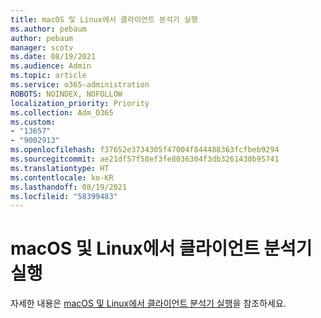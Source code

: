 ```yaml
---
title: macOS 및 Linux에서 클라이언트 분석기 실행
ms.author: pebaum
author: pebaum
manager: scotv
ms.date: 08/19/2021
ms.audience: Admin
ms.topic: article
ms.service: o365-administration
ROBOTS: NOINDEX, NOFOLLOW
localization_priority: Priority
ms.collection: Adm_O365
ms.custom:
- "13657"
- "9002913"
ms.openlocfilehash: f37652e3734305f47004f844488363fcfbeb9294
ms.sourcegitcommit: ae21df57f58ef3fe8036304f3db3261430b95741
ms.translationtype: HT
ms.contentlocale: ko-KR
ms.lasthandoff: 08/19/2021
ms.locfileid: "58399483"
---
```

# <a name="run-the-client-analyzer-on-macos-and-linux"></a>macOS 및 Linux에서 클라이언트 분석기 실행

자세한 내용은 [macOS 및 Linux에서 클라이언트 분석기 실행](https://docs.microsoft.com/microsoft-365/security/defender-endpoint/run-analyzer-macos-linux)을 참조하세요.